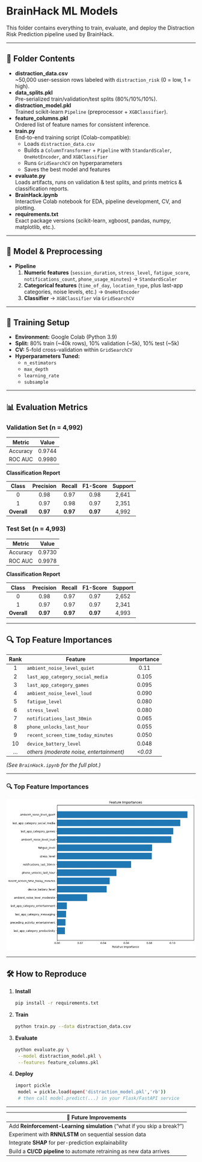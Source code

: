# BrainHack ML Models

This folder contains everything to train, evaluate, and deploy the Distraction Risk Prediction pipeline used by BrainHack.

---

## 📂 Folder Contents

- **distraction_data.csv**  
  ~50,000 user-session rows labeled with `distraction_risk` (0 = low, 1 = high).  
- **data_splits.pkl**  
  Pre-serialized train/validation/test splits (80%/10%/10%).  
- **distraction_model.pkl**  
  Trained scikit-learn `Pipeline` (preprocessor + `XGBClassifier`).  
- **feature_columns.pkl**  
  Ordered list of feature names for consistent inference.  
- **train.py**  
  End-to-end training script (Colab-compatible):  
  - Loads `distraction_data.csv`  
  - Builds a `ColumnTransformer` + `Pipeline` with `StandardScaler`, `OneHotEncoder`, and `XGBClassifier`  
  - Runs `GridSearchCV` on hyperparameters  
  - Saves the best model and features  
- **evaluate.py**  
  Loads artifacts, runs on validation & test splits, and prints metrics & classification reports.  
- **BrainHack.ipynb**  
  Interactive Colab notebook for EDA, pipeline development, CV, and plotting.  
- **requirements.txt**  
  Exact package versions (scikit-learn, xgboost, pandas, numpy, matplotlib, etc.).

---

## 🧠 Model & Preprocessing

- **Pipeline**  
  1. **Numeric features** (`session_duration`, `stress_level`, `fatigue_score`, `notifications_count`, `phone_usage_minutes`) → `StandardScaler`  
  2. **Categorical features** (`time_of_day`, `location_type`, plus last-app categories, noise levels, etc.) → `OneHotEncoder`  
  3. **Classifier** → `XGBClassifier` via `GridSearchCV`

---

## 🚀 Training Setup

- **Environment:** Google Colab (Python 3.9)  
- **Split:** 80% train (~40k rows), 10% validation (~5k), 10% test (~5k)  
- **CV:** 5-fold cross-validation within `GridSearchCV`  
- **Hyperparameters Tuned:**  
  - `n_estimators`  
  - `max_depth`  
  - `learning_rate`  
  - `subsample`

---

## 📊 Evaluation Metrics

### Validation Set (n = 4,992)

| Metric      | Value    |
|-------------|----------|
| Accuracy    | 0.9744   |
| ROC AUC     | 0.9980   |

**Classification Report**

| Class | Precision | Recall | F1-Score | Support |
|:-----:|:---------:|:------:|:--------:|:-------:|
|   0   |   0.98    |  0.97  |   0.98   |  2,641  |
|   1   |   0.97    |  0.98  |   0.97   |  2,351  |
|**Overall**| **0.97** |**0.97**| **0.97** |  4,992  |

### Test Set (n = 4,993)

| Metric      | Value    |
|-------------|----------|
| Accuracy    | 0.9730   |
| ROC AUC     | 0.9978   |

**Classification Report**

| Class | Precision | Recall | F1-Score | Support |
|:-----:|:---------:|:------:|:--------:|:-------:|
|   0   |   0.98    |  0.97  |   0.97   |  2,652  |
|   1   |   0.97    |  0.97  |   0.97   |  2,341  |
|**Overall**| **0.97** |**0.97**| **0.97** |  4,993  |

---

## 🔍 Top Feature Importances

| Rank | Feature                                 | Importance |
|:----:|-----------------------------------------|:----------:|
|  1   | `ambient_noise_level_quiet`             |   0.11     |
|  2   | `last_app_category_social_media`        |   0.105    |
|  3   | `last_app_category_games`               |   0.095    |
|  4   | `ambient_noise_level_loud`              |   0.090    |
|  5   | `fatigue_level`                         |   0.080    |
|  6   | `stress_level`                          |   0.080    |
|  7   | `notifications_last_30min`              |   0.065    |
|  8   | `phone_unlocks_last_hour`               |   0.055    |
|  9   | `recent_screen_time_today_minutes`      |   0.050    |
| 10   | `device_battery_level`                  |   0.048    |
| …    | _others (moderate noise, entertainment)_|   _<0.03_  |

*(See `BrainHack.ipynb` for the full plot.)*

---

### 🔍 Top Feature Importances

![Feature Importances](public/feature_importance.jpeg)

---

## 🛠️ How to Reproduce

1. **Install**  
   ```bash
   pip install -r requirements.txt
   ```
2. **Train**
   ```bash
   python train.py --data distraction_data.csv
   ```
3. **Evaluate**
   ```bash
   python evaluate.py \
    --model distraction_model.pkl \
    --features feature_columns.pkl
   ```
4. **Deploy**
   ```bash
   import pickle
    model = pickle.load(open('distraction_model.pkl','rb'))
    # then call model.predict(...) in your Flask/FastAPI service
   ```
---

| 🔮 Future Improvements                                                                 |
|-----------------------------------------------------------------------------------------|
| Add **Reinforcement-Learning simulation** (“what if you skip a break?”)                 |
| Experiment with **RNN/LSTM** on sequential session data                                  |
| Integrate **SHAP** for per-prediction explainability                                    |
| Build a **CI/CD pipeline** to automate retraining as new data arrives                   |

